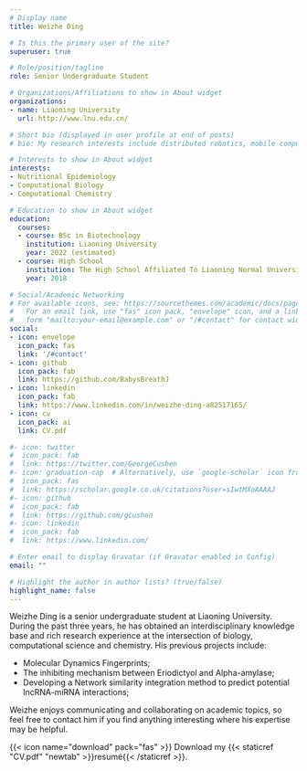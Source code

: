 ```yaml
---
# Display name
title: Weizhe Ding

# Is this the primary user of the site?
superuser: true

# Role/position/tagline
role: Senior Undergraduate Student

# Organizations/Affiliations to show in About widget
organizations:
- name: Liaoning University
  url: http://www.lnu.edu.cn/

# Short bio (displayed in user profile at end of posts)
# bio: My research interests include distributed robotics, mobile computing and programmable matter.

# Interests to show in About widget
interests:
- Nutritional Epidemiology
- Computational Biology
- Computational Chemistry

# Education to show in About widget
education:
  courses:
  - course: BSc in Biotechnology
    institution: Liaoning University
    year: 2022 (estimated)
  - course: High School
    institution: The High School Affiliated To Liaoning Normal University
    year: 2018

# Social/Academic Networking
# For available icons, see: https://sourcethemes.com/academic/docs/page-builder/#icons
#   For an email link, use "fas" icon pack, "envelope" icon, and a link in the
#   form "mailto:your-email@example.com" or "/#contact" for contact widget.
social:
- icon: envelope
  icon_pack: fas
  link: '/#contact'
- icon: github
  icon_pack: fab
  link: https://github.com/BabysBreathJ
- icon: linkedin
  icon_pack: fab
  link: https://www.linkedin.com/in/weizhe-ding-a82517165/
- icon: cv
  icon_pack: ai
  link: CV.pdf

#- icon: twitter
#  icon_pack: fab
#  link: https://twitter.com/GeorgeCushen
#- icon: graduation-cap  # Alternatively, use `google-scholar` icon from `ai` icon pack
#  icon_pack: fas
#  link: https://scholar.google.co.uk/citations?user=sIwtMXoAAAAJ
#- icon: github
#  icon_pack: fab
#  link: https://github.com/gcushen
#- icon: linkedin
#  icon_pack: fab
#  link: https://www.linkedin.com/

# Enter email to display Gravatar (if Gravatar enabled in Config)
email: ""

# Highlight the author in author lists? (true/false)
highlight_name: false
---
```


Weizhe Ding is a senior undergraduate student at Liaoning University. During the past three years, he has obtained an interdisciplinary knowledge base and rich research experience at the intersection of biology, computational science and chemistry. His previous projects include:

- Molecular Dynamics Fingerprints;
- The inhibiting mechanism between Eriodictyol and Alpha-amylase;
- Developing a Network similarity integration method to predict potential lncRNA-miRNA interactions;

Weizhe enjoys communicating and collaborating on academic topics, so feel free to contact him if you find anything interesting where his expertise may be helpful.

{{< icon name="download" pack="fas" >}} Download my {{< staticref "CV.pdf" "newtab" >}}resumé{{< /staticref >}}.
